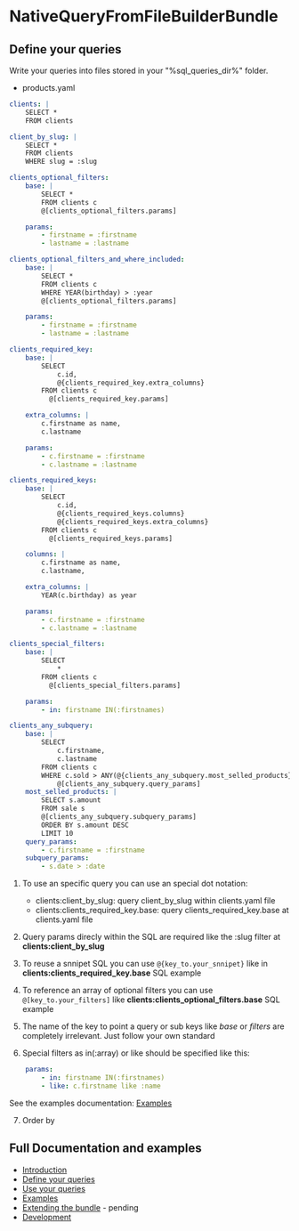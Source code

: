 NativeQueryFromFileBuilderBundle
================================

Define your queries
-------------------

Write your queries into files stored in your "%sql_queries_dir%" folder.

- products.yaml

```yaml
clients: |
    SELECT *
    FROM clients

client_by_slug: |
    SELECT *
    FROM clients
    WHERE slug = :slug

clients_optional_filters:
    base: |
        SELECT *
        FROM clients c
        @[clients_optional_filters.params]

    params:
        - firstname = :firstname
        - lastname = :lastname

clients_optional_filters_and_where_included:
    base: |
        SELECT *
        FROM clients c
        WHERE YEAR(birthday) > :year
        @[clients_optional_filters.params]

    params:
        - firstname = :firstname
        - lastname = :lastname

clients_required_key:
    base: |
        SELECT
            c.id,
            @{clients_required_key.extra_columns}
        FROM clients c
          @[clients_required_key.params]

    extra_columns: |
        c.firstname as name,
        c.lastname

    params:
        - c.firstname = :firstname
        - c.lastname = :lastname

clients_required_keys:
    base: |
        SELECT
            c.id,
            @{clients_required_keys.columns}
            @{clients_required_keys.extra_columns}
        FROM clients c
          @[clients_required_keys.params]

    columns: |
        c.firstname as name,
        c.lastname,

    extra_columns: |
        YEAR(c.birthday) as year

    params:
        - c.firstname = :firstname
        - c.lastname = :lastname

clients_special_filters:
    base: |
        SELECT
            *
        FROM clients c
          @[clients_special_filters.params]

    params:
        - in: firstname IN(:firstnames)

clients_any_subquery:
    base: |
        SELECT
            c.firstname,
            c.lastname
        FROM clients c
        WHERE c.sold > ANY(@{clients_any_subquery.most_selled_products})
            @[clients_any_subquery.query_params]
    most_selled_products: |
        SELECT s.amount
        FROM sale s
        @[clients_any_subquery.subquery_params]
        ORDER BY s.amount DESC
        LIMIT 10
    query_params:
        - c.firstname = :firstname
    subquery_params:
        - s.date > :date

```

1. To use an specific query you can use an special dot notation:

    - clients:client_by_slug: query client_by_slug within clients.yaml file
    - clients:clients_required_key.base: query clients_required_key.base at clients.yaml file

2. Query params direcly within the SQL are required like the :slug filter at **clients:client_by_slug**

3. To reuse a snnipet SQL you can use `@{key_to.your_snnipet}` 
like in **clients:clients_required_key.base** SQL example

4. To reference an array of optional filters you can use `@[key_to.your_filters]` 
like **clients:clients_optional_filters.base** SQL example

5. The name of the key to point a query or sub keys like *base* or *filters* are completely irrelevant. Just 
follow your own standard

6. Special filters as in(:array) or like should be specified like this:

```yaml
    params:
        - in: firstname IN(:firstnames)
        - like: c.firstname like :name 
```

See the examples documentation: [Examples](doc/examples.md)

7. Order by

Full Documentation and examples
-------------------------------

- [Introduction](README.md)
- [Define your queries](doc/defining_queries.md)
- [Use your queries](doc/using_queries.md)
- [Examples](doc/examples.md)
- [Extending the bundle](doc/using_queries.md) - pending
- [Development](doc/development.md)
